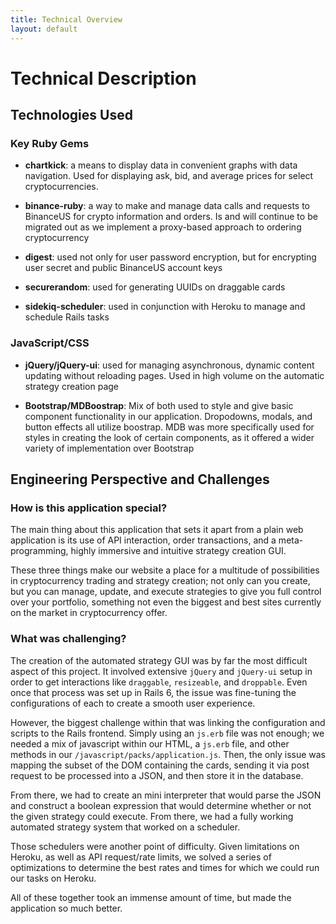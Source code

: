 ```yaml
---
title: Technical Overview
layout: default
---
```

# Technical Description

## Technologies Used

### Key Ruby Gems

- **chartkick**: a means to display data in convenient graphs with data navigation. Used for displaying ask, bid, and average prices for select cryptocurrencies.

- **binance-ruby**: a way to make and manage data calls and requests to BinanceUS for crypto information and orders. Is and will continue to be migrated out as we implement a proxy-based approach to ordering cryptocurrency
  
- **digest**: used not only for user password encryption, but for encrypting user secret and public BinanceUS account keys

- **securerandom**: used for generating UUIDs on draggable cards

- **sidekiq-scheduler**: used in conjunction with Heroku to manage and schedule Rails tasks

### JavaScript/CSS

- **jQuery/jQuery-ui**: used for managing asynchronous, dynamic content updating without reloading pages. Used in high volume on the automatic strategy creation page

- **Bootstrap/MDBoostrap**: Mix of both used to style and give basic component functionality in our application. Dropodowns, modals, and button effects all utilize boostrap. MDB was more specifically used for styles in creating the look of certain components, as it offered a wider variety of implementation over Bootstrap

## Engineering Perspective and Challenges

### How is this application special?

The main thing about this application that sets it apart from a plain web application is its use of API interaction, order transactions, and a meta-programming, highly immersive and intuitive strategy creation GUI.

These three things make our website a place for a multitude of possibilities in cryptocurrency trading and strategy creation; not only can you create, but you can manage, update, and execute strategies to give you full control over your portfolio, something not even the biggest and best sites currently on the market in cryptocurrency offer.

### What was challenging?

The creation of the automated strategy GUI was by far the most difficult aspect of this project. It involved extensive `jQuery` and `jQuery-ui` setup in order to get interactions like `draggable`, `resizeable`, and `droppable`. Even once that process was set up in Rails 6, the issue was fine-tuning the configurations of each to create a smooth user experience.

However, the biggest challenge within that was linking the configuration and scripts to the Rails frontend. Simply using an `js.erb` file was not enough; we needed a mix of javascript within our HTML, a `js.erb` file, and other methods in our `/javascript/packs/application.js`. Then, the only issue was mapping the subset of the DOM containing the cards, sending it via post request to be processed into a JSON, and then store it in the database.

From there, we had to create an mini interpreter that would parse the JSON and construct a boolean expression that would determine whether or not the given strategy could execute. From there, we had a fully working automated strategy system that worked on a scheduler.

Those schedulers were another point of difficulty. Given limitations on Heroku, as well as API request/rate limits, we solved a series of optimizations to determine the best rates and times for which we could run our tasks on Heroku.

All of these together took an immense amount of time, but made the application so much better.
